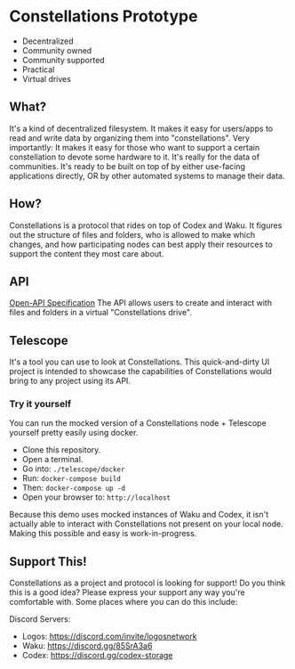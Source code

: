 # Constellations Prototype
- Decentralized
- Community owned
- Community supported
- Practical
- Virtual drives

## What?
It's a kind of decentralized filesystem. It makes it easy for users/apps to read and write data by organizing them into "constellations". Very importantly: It makes it easy for those who want to support a certain constellation to devote some hardware to it. It's really for the data of communities. It's ready to be built on top of by either use-facing applications directly, OR by other automated systems to manage their data.

## How?
Constellations is a protocol that rides on top of Codex and Waku. It figures out the structure of files and folders, who is allowed to make which changes, and how participating nodes can best apply their resources to support the content they most care about.

## API
[Open-API Specification](./constellations-api/openapi.yaml)
The API allows users to create and interact with files and folders in a virtual "Constellations drive".

## Telescope
It's a tool you can use to look at Constellations.
This quick-and-dirty UI project is intended to showcase the capabilities of Constellations would bring to any project using its API.

### Try it yourself
You can run the mocked version of a Constellations node + Telescope yourself pretty easily using docker.
- Clone this repository.
- Open a terminal.
- Go into: `./telescope/docker`
- Run: `docker-compose build`
- Then: `docker-compose up -d`
- Open your browser to: `http://localhost`

Because this demo uses mocked instances of Waku and Codex, it isn't actually able to interact with Constellations not present on your local node. Making this possible and easy is work-in-progress.

## Support This!
Constellations as a project and protocol is looking for support!
Do you think this is a good idea? Please express your support any way you're comfortable with.
Some places where you can do this include:

Discord Servers:
- Logos: https://discord.com/invite/logosnetwork
- Waku: https://discord.gg/85SrA3a6
- Codex: https://discord.gg/codex-storage
